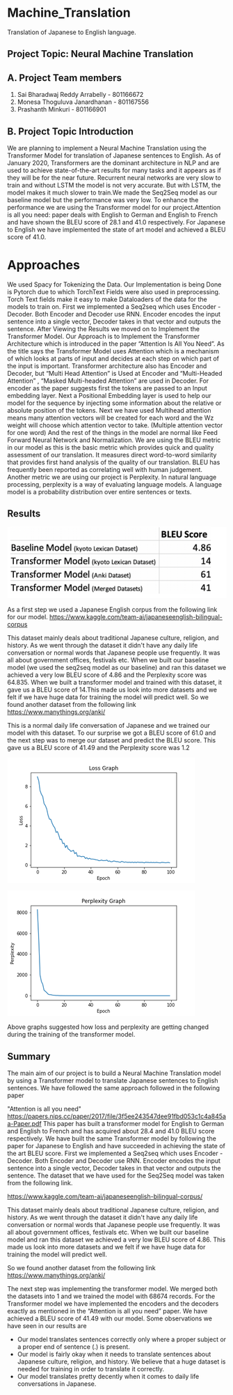 # Machine_Translation
Translation of Japanese to English language. 

## Project Topic: Neural Machine Translation

## A. Project Team members

1. Sai Bharadwaj Reddy Arrabelly - 801166672
2. Monesa Thoguluva Janardhanan - 801167556
3. Prashanth Minkuri - 801166901

## B. Project Topic Introduction
We are planning to implement a Neural Machine Translation using the Transformer Model for
translation of Japanese sentences to English. As of January 2020, Transformers are the dominant
architecture in NLP and are used to achieve state-of-the-art results for many tasks and it appears
as if they will be for the near future.
Recurrent neural networks are very slow to train and without LSTM the model is not very
accurate. But with LSTM, the model makes it much slower to train.We made the Seq2Seq model
as our baseline model but the performance was very low. To enhance the performance we are
using the Transformer model for our project.Attention is all you need: paper deals with English
to German and English to French and have shown the BLEU score of 28.1 and 41.0 respectively.
For Japanese to English we have implemented the state of art model and achieved a BLEU score
of 41.0.


# Approaches

We used Spacy for Tokenizing the Data. Our Implementation is being Done is Pytorch due to which TorchText Fields were also used in preprocessing. Torch Text fields make it easy to make Dataloaders of the data for the models to train on.
First we implemented a Seq2seq which uses Encoder - Decoder. Both Encoder and Decoder use RNN. Encoder encodes the input sentence into a single vector, Decoder takes in that vector and outputs the sentence. After Viewing the Results we moved on to Implement the Transformer Model. Our Approach is to Implement the Transformer Architecture which is introduced in the paper
“Attention Is All You Need”. As the title says the Transformer Model uses Attention which is a mechanism of which looks at parts of input and decides at each step on which part of the input is important. Transformer architecture also has Encoder and Decoder, but “Multi Head Attention” is Used at Encoder and “Multi-Headed Attention” , “Masked Multi-headed Attention” are used in Decoder.
For encoder as the paper suggests first the tokens are passed to an Input embedding layer. Next a Positional Embedding layer is used to help our model for the sequence by injecting some information about the relative or absolute position of the tokens. Next we have used Multihead attention means many attention vectors will be created for each word and the Wz weight will choose which attention vector to take. (Multiple attention vector for one word) And the rest of the things in the model are normal like Feed Forward Neural Network and Normalization. We are using the BLEU metric in our model as this is the basic metric which provides quick and
quality assessment of our translation. It measures direct word-to-word similarity that provides first hand analysis of the quality of our translation. BLEU has frequently been reported as correlating well with human judgement. Another metric we are using our project is Perplexity. 
In natural language processing, perplexity is a way of evaluating language models. A language model is a probability distribution over entire sentences or texts.

## Results

![Results](images/results.PNG)

As a first step we used a Japanese English corpus from the following link for our model.
https://www.kaggle.com/team-ai/japaneseenglish-bilingual-corpus


This dataset mainly deals about traditional Japanese culture, religion, and history. As we went through the dataset it didn't have any daily life conversation or normal words that Japanese
people use frequently. It was all about government offices, festivals etc. When we built our baseline model (we used the seq2seq model as our baseline) and ran this dataset we achieved
a very low BLEU score of 4.86 and the Perplexity score was 64.835. When we built a
transformer model and trained with this dataset, it gave us a BLEU score of 14.This made us look into more datasets and we felt if we have huge data for training the model will predict
well. So we found another dataset from the following link
https://www.manythings.org/anki/


This is a normal daily life conversation of Japanese and we trained our model with this dataset.
To our surprise we got a BLEU score of 61.0 and the next step was to merge our dataset and
predict the BLEU score. This gave us a BLEU score of 41.49 and the Perplexity score was 1.2

![LOSS](images/loss.png)


![PERPLEXITY](images/Perplexity.png)


Above graphs suggested how loss and perplexity are getting changed during the training of the transformer model.

## Summary

The main aim of our project is to build a Neural Machine Translation model by using a
Transformer model to translate Japanese sentences to English sentences.
We have followed the same approach followed in the following paper


"Attention is all you need"
https://papers.nips.cc/paper/2017/file/3f5ee243547dee91fbd053c1c4a845aa-Paper.pdf
This paper has built a transformer model for English to German and English to French and has acquired about 28.4 and 41.0 BLEU score respectively.
We have built the same Transformer model by following the paper for Japanese to English and have succeeded in achieving the state of the art BLEU score.
First we implemented a Seq2seq which uses Encoder - Decoder. Both Encoder and Decoder use RNN. Encoder encodes the input sentence into a single vector, Decoder takes in that vector and outputs the sentence.
The dataset that we have used for the Seq2Seq model was taken from the following link.

https://www.kaggle.com/team-ai/japaneseenglish-bilingual-corpus/


This dataset mainly deals about traditional Japanese culture, religion, and history. As we went through the dataset it didn't have any daily life conversation or normal words that Japanese people use frequently. It was all about government offices, festivals etc. When we built our baseline model and ran this dataset we achieved a very low BLEU score of 4.86. This made us look into more datasets and we felt if we have huge data for training the model will predict well.


So we found another dataset from the following link
https://www.manythings.org/anki/


The next step was implementing the transformer model. We merged both the datasets into 1
and we trained the model with 68674 records. For the Transformer model we have implemented the encoders and the decoders exactly as mentioned in the “Attention is all you need” paper. We have achieved a BLEU score of 41.49 with our model. Some observations we have seen in our
results are 

* Our model translates sentences correctly only where a proper subject or a proper end of
sentence (.) is present.
* Our model is fairly okay when it needs to translate sentences about Japanese culture, religion,
and history. We believe that a huge dataset is needed for training in order to translate it correctly.
* Our model translates pretty decently when it comes to daily life conversations in Japanese.

